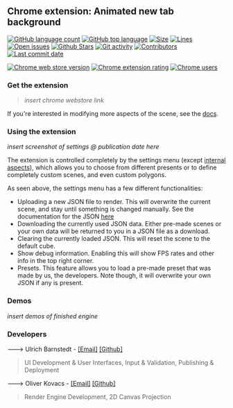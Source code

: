 ## Chrome extension: Animated new tab background

[![GitHub language count](https://img.shields.io/github/languages/count/dx81/chrome-animated-3dBg)]()
[![GitHub top language](https://img.shields.io/github/languages/top/dx81/chrome-animated-3dBg)]()
[![Size](https://img.shields.io/github/repo-size/dx81/chrome-animated-3dBg)]()
[![Lines](https://img.shields.io/tokei/lines/github/dx81/chrome-animated-3dBg)]()
[![Open issues](https://img.shields.io/github/issues-raw/dx81/chrome-animated-3dBg)]()
[![Github Stars](https://img.shields.io/github/stars/dx81/chrome-animated-3dBg)]()
[![Git activity](https://img.shields.io/github/commit-activity/m/dx81/chrome-animated-3dBg)]()
[![Contributors](https://img.shields.io/github/contributors/dx81/chrome-animated-3dBg)]()
[![Last commit date](https://img.shields.io/github/last-commit/dx81/chrome-animated-3dBg)]()

[![Chrome web store version](https://img.shields.io/chrome-web-store/v/todo)]()
[![Chrome extension rating](https://img.shields.io/chrome-web-store/rating/todo)]()
[![Chrome users](https://img.shields.io/chrome-web-store/users/todo)]()

### Get the extension

> _insert chrome webstore link_

If you're interested in modifying more aspects of the scene, see the [docs](https://github.com/dx81/chrome-animated-3dBg/docs/internals.md).

### Using the extension

_insert screenshot of settings @ publication date here_

The extension is controlled completely by the settings menu (except [internal aspects](https://github.com/dx81/chrome-animated-3dBg/docs/internals.md)), 
which allows you to choose from different presents or to define completely custom scenes, and even custom polygons.

As seen above, the settings menu has a few different functionalities:  

- Uploading a new JSON file to render. This will overwrite the current scene, and stay until something is changed manually. See the documentation for the JSON [here](https://github.com/dx81/chrome-animated-3dBg/docs/json.md)
- Downloading the currently used JSON data. Either pre-made scenes or your own data will be returned to you in a JSON file as a download.
- Clearing the currently loaded JSON. This will reset the scene to the default cube.
- Show debug information. Enabling this will show FPS rates and other info in the top right corner.
- Presets. This feature allows you to load a pre-made preset that was made by us, the developers. Note though, it will overwrite your own JSON if any is present.

### Demos

_insert demos of finished engine_

### Developers

🡒 Ulrich Barnstedt  -  [[Email]](mailto:0x81.dev@gmail.com) [[Github]](https://github.com/ulrich-barnstedt)

> UI Development & User Interfaces, Input & Validation, Publishing & Deployment

🡒 Oliver Kovacs  -  [[Email]](mailto:oliver.kovacs.dev@gmail.com) [[Github]](https://github.com/OliverKovacs)

> Render Engine Development, 2D Canvas Projection